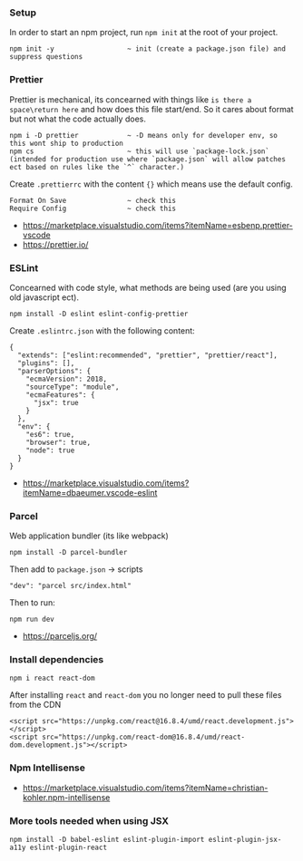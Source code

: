 ### Setup

In order to start an npm project, run `npm init` at the root of your project.

```
npm init -y                  ~ init (create a package.json file) and suppress questions
```

### Prettier

Prettier is mechanical, its concearned with things like `is there a space\return here` and how does this file start/end. So it cares about format but not what the code actually does.

```
npm i -D prettier            ~ -D means only for developer env, so this wont ship to production
npm cs                       ~ this will use `package-lock.json` (intended for production use where `package.json` will allow patches ect based on rules like the `^` character.)
```

Create `.prettierrc` with the content `{}` which means use the default config.

```
Format On Save               ~ check this
Require Config               ~ check this
```

- https://marketplace.visualstudio.com/items?itemName=esbenp.prettier-vscode
- https://prettier.io/

### ESLint

Concearned with code style, what methods are being used (are you using old javascript ect).

```
npm install -D eslint eslint-config-prettier
```

Create `.eslintrc.json` with the following content:

```
{
  "extends": ["eslint:recommended", "prettier", "prettier/react"],
  "plugins": [],
  "parserOptions": {
    "ecmaVersion": 2018,
    "sourceType": "module",
    "ecmaFeatures": {
      "jsx": true
    }
  },
  "env": {
    "es6": true,
    "browser": true,
    "node": true
  }
}
```

- https://marketplace.visualstudio.com/items?itemName=dbaeumer.vscode-eslint

### Parcel

Web application bundler (its like webpack)

```
npm install -D parcel-bundler
```

Then add to `package.json` -> scripts

```
"dev": "parcel src/index.html"
```

Then to run:

```
npm run dev
```

- https://parceljs.org/

### Install dependencies

```
npm i react react-dom
```

After installing `react` and `react-dom` you no longer need to pull these files from the CDN

```
<script src="https://unpkg.com/react@16.8.4/umd/react.development.js"></script>
<script src="https://unpkg.com/react-dom@16.8.4/umd/react-dom.development.js"></script>
```

### Npm Intellisense

- https://marketplace.visualstudio.com/items?itemName=christian-kohler.npm-intellisense

### More tools needed when using JSX

```
npm install -D babel-eslint eslint-plugin-import eslint-plugin-jsx-a11y eslint-plugin-react
```
